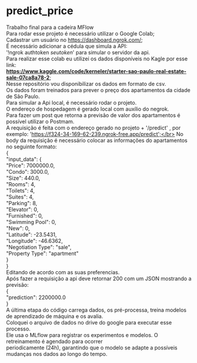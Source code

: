 # predict_price
Trabalho final para a cadeira MFlow </br>
Para rodar esse projeto é necessário utilizar o Google Colab; </br>
Cadastrar um usuário no https://dashboard.ngrok.com/; </br>
É necessário adicionar a cédula que simula a API: </br>
'!ngrok authtoken *seutoken*' para simular o servidor da api.  </br>
Para realizar esse colab eu utilizei os dados disponíveis no Kagle por esse link: </br>
**https://www.kaggle.com/code/kerneler/starter-sao-paulo-real-estate-sale-07ca8a78-2**; </br>
Nesse repositório vou disponibilizar os dados em formato de csv. </br>
Os dados foram treinados para prever o preço dos apartamentos da cidade de São Paulo.  </br>
Para simular a Api local, é necessário rodar o projeto. </br>
O endereço de hospedagem é gerado local com auxílio do negrok. </br>
Para fazer um post que retorna a previsão de valor dos apartamentos é possível utilizar o Postmam.</br>
A requisição é feita com o endereço gerado no projeto + '/predict' , por exemplo: 'https://f324-34-169-62-239.ngrok-free.app/predict';</br>
No body da requisição é necessário colocar as informações do apartamentos no seguinte formato:</br>
{</br>
  "input_data": {</br>
    "Price": 7000000.0,</br>
    "Condo": 3000.0,</br>
    "Size": 440.0,</br>
    "Rooms": 4,</br>
    "Toilets": 4,</br>
    "Suites": 4,</br>
    "Parking": 8,</br>
    "Elevator": 0,</br>
    "Furnished": 0,</br>
    "Swimming Pool": 0,</br>
    "New": 0,</br>
    "Latitude": -23.5431,</br>
    "Longitude": -46.6362,</br>
    "Negotiation Type": "sale",</br>
    "Property Type": "apartment"</br>
  }</br>
}</br>
Editando de acordo com as suas preferencias.</br>
Após fazer a requisição a api deve retornar 200 com um JSON mostrando a previsão:</br>
{</br>
    "prediction": 2200000.0</br>
}</br>
A última etapa do código carrega dados, os pré-processa, treina modelos de aprendizado de máquina e os avalia. <br>
Coloquei o arquivo de dados no drive do google para executar esse processo.<br>
Ele usa o MLflow para registrar os experimentos e modelos. O retreinamento é agendado para ocorrer </br> periodicamente (24h), garantindo que o modelo se adapte a possíveis mudanças nos dados ao longo do tempo. 
